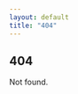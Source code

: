 ```yaml
---
layout: default
title: "404"
---
```

<div class="notes">
  <div>
    <h2>404</h2>
    <p>Not found.</p>
  </div>
</div>

